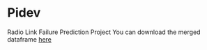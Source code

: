 # Pidev
Radio Link Failure Prediction Project
You can download the merged dataframe [here](https://drive.google.com/file/d/1-TmqvjucMUIXM1hMGtxysgg5qdYDc_cm/view?usp=sharing)
